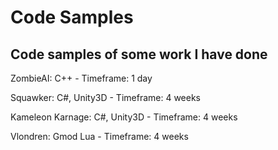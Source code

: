 # Code Samples
Code samples of some work I have done
------


ZombieAI: C++ - Timeframe: 1 day


Squawker: C#, Unity3D - Timeframe: 4 weeks


Kameleon Karnage: C#, Unity3D - Timeframe: 4 weeks


Vlondren: Gmod Lua - Timeframe: 4 weeks
